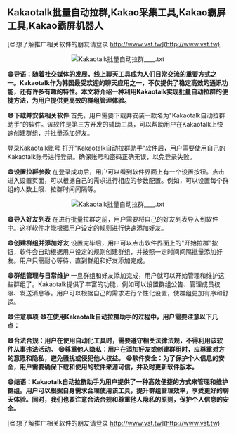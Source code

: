 ## **Kakaotalk批量自动拉群,Kakao采集工具,Kakao霸屏工具,Kakao霸屏机器人**

[😍想了解推广相关软件的朋友请登录 http://www.vst.tw](http://www.vst.tw)

 <center><img src="https://vst.tw/MP4/tuiguang/png/5.png" alt="Kakaotalk批量自动拉群____.txt"></center>

**😄导语：随着社交媒体的发展，线上聊天工具成为人们日常交流的重要方式之一。Kakaotalk作为韩国最受欢迎的聊天应用之一，不仅提供了稳定高效的通讯功能，还有许多有趣的特性。本文将介绍一种利用Kakaotalk实现批量自动拉群的便捷方法，为用户提供更高效的群组管理体验。**

**😄下载并安装相关软件**
首先，用户需要下载并安装一款名为"Kakaotalk自动拉群助手"的软件。该软件是第三方开发的辅助工具，可以帮助用户在Kakaotalk上快速创建群组，并批量添加好友。

登录Kakaotalk账号
打开"Kakaotalk自动拉群助手"软件后，用户需要使用自己的Kakaotalk账号进行登录。确保账号和密码正确无误，以免登录失败。

**😄设置拉群参数**
在登录成功后，用户可以看到软件界面上有一个设置按钮。点击进入设置页面，可以根据自己的需求进行相应的参数配置。例如，可以设置每个群组的人数上限、拉群时间间隔等。

 <center><img src="https://vst.tw/MP4/tuiguang/png/4.png" alt="Kakaotalk批量自动拉群____.txt"></center>

**😄导入好友列表**
在进行批量拉群之前，用户需要将自己的好友列表导入到软件中。这样软件才能根据用户设定的规则进行快速添加好友。

**😄创建群组并添加好友**
设置完毕后，用户可以点击软件界面上的"开始拉群"按钮，软件会自动根据用户设定的规则创建群组，并按照一定时间间隔批量添加好友。用户只需耐心等待，直到群组和好友添加完成。

**😄群组管理与日常维护**
一旦群组和好友添加完成，用户就可以开始管理和维护这些群组了。Kakaotalk提供了丰富的功能，例如可以设置群组公告、管理成员权限、发送消息等。用户可以根据自己的需求进行个性化设置，使群组更加有序和舒适。

**😄注意事项**
**😄在使用Kakaotalk自动拉群助手的过程中，用户需要注意以下几点：**

**😄合法合规：用户在使用自动化工具时，需要遵守相关法律法规，不得利用该软件从事违法活动。**
**😄尊重他人隐私：用户在添加好友或创建群组时，应尊重对方的意愿和隐私，避免骚扰或侵犯他人权益。**
**😄软件安全：为了保护个人信息的安全，用户需要确保下载和使用的软件来源可信，并及时更新软件版本。**

**😄结语：Kakaotalk自动拉群助手为用户提供了一种高效便捷的方式来管理和维护群组。用户可以根据自身需求合理使用该工具，提升群组管理效率，享受更好的聊天体验。同时，我们也要注意合法合规和尊重他人隐私的原则，保护个人信息的安全。**

[😍想了解推广相关软件的朋友请登录 http://www.vst.tw](http://www.vst.tw)



